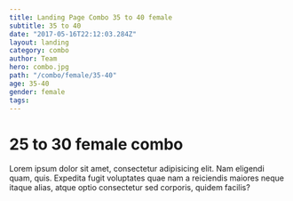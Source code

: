 ```yaml
---
title: Landing Page Combo 35 to 40 female
subtitle: 35 to 40
date: "2017-05-16T22:12:03.284Z"
layout: landing
category: combo
author: Team
hero: combo.jpg
path: "/combo/female/35-40"
age: 35-40
gender: female
tags:
---
```


# 25 to 30 female combo

Lorem ipsum dolor sit amet, consectetur adipisicing elit. Nam eligendi quam, quis. Expedita fugit voluptates quae nam a reiciendis maiores neque itaque alias, atque optio consectetur sed corporis, quidem facilis?